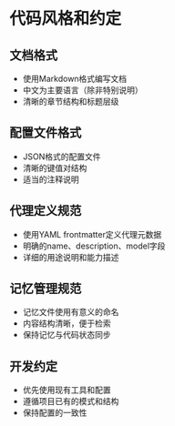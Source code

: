 # 代码风格和约定

## 文档格式
- 使用Markdown格式编写文档
- 中文为主要语言（除非特别说明）
- 清晰的章节结构和标题层级

## 配置文件格式
- JSON格式的配置文件
- 清晰的键值对结构
- 适当的注释说明

## 代理定义规范
- 使用YAML frontmatter定义代理元数据
- 明确的name、description、model字段
- 详细的用途说明和能力描述

## 记忆管理规范
- 记忆文件使用有意义的命名
- 内容结构清晰，便于检索
- 保持记忆与代码状态同步

## 开发约定
- 优先使用现有工具和配置
- 遵循项目已有的模式和结构
- 保持配置的一致性